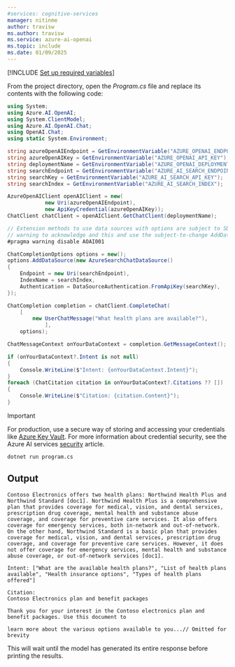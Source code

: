 ```yaml
---
#services: cognitive-services
manager: nitinme
author: travisw
ms.author: travisw
ms.service: azure-ai-openai
ms.topic: include
ms.date: 01/09/2025
---
```


[!INCLUDE [Set up required variables](./use-your-data-common-variables.md)]

From the project directory, open the *Program.cs* file and replace its contents with the following code:

```csharp
using System;
using Azure.AI.OpenAI;
using System.ClientModel;
using Azure.AI.OpenAI.Chat;
using OpenAI.Chat;
using static System.Environment;

string azureOpenAIEndpoint = GetEnvironmentVariable("AZURE_OPENAI_ENDPOINT");
string azureOpenAIKey = GetEnvironmentVariable("AZURE_OPENAI_API_KEY");
string deploymentName = GetEnvironmentVariable("AZURE_OPENAI_DEPLOYMENT_NAME");
string searchEndpoint = GetEnvironmentVariable("AZURE_AI_SEARCH_ENDPOINT");
string searchKey = GetEnvironmentVariable("AZURE_AI_SEARCH_API_KEY");
string searchIndex = GetEnvironmentVariable("AZURE_AI_SEARCH_INDEX");

AzureOpenAIClient openAIClient = new(
			new Uri(azureOpenAIEndpoint),
			new ApiKeyCredential(azureOpenAIKey));
ChatClient chatClient = openAIClient.GetChatClient(deploymentName);

// Extension methods to use data sources with options are subject to SDK surface changes. Suppress the
// warning to acknowledge and this and use the subject-to-change AddDataSource method.
#pragma warning disable AOAI001

ChatCompletionOptions options = new();
options.AddDataSource(new AzureSearchChatDataSource()
{
	Endpoint = new Uri(searchEndpoint),
	IndexName = searchIndex,
	Authentication = DataSourceAuthentication.FromApiKey(searchKey),
});

ChatCompletion completion = chatClient.CompleteChat(
	[
		new UserChatMessage("What health plans are available?"),
			],
	options);

ChatMessageContext onYourDataContext = completion.GetMessageContext();

if (onYourDataContext?.Intent is not null)
{
	Console.WriteLine($"Intent: {onYourDataContext.Intent}");
}
foreach (ChatCitation citation in onYourDataContext?.Citations ?? [])
{
	Console.WriteLine($"Citation: {citation.Content}");
}
```

> [!IMPORTANT]
> For production, use a secure way of storing and accessing your credentials like [Azure Key Vault](/azure/key-vault/general/overview). For more information about credential security, see the Azure AI services [security](../../security-features.md) article.

```cmd
dotnet run program.cs
```

## Output

```output
Contoso Electronics offers two health plans: Northwind Health Plus and Northwind Standard [doc1]. Northwind Health Plus is a comprehensive plan that provides coverage for medical, vision, and dental services, prescription drug coverage, mental health and substance abuse coverage, and coverage for preventive care services. It also offers coverage for emergency services, both in-network and out-of-network. On the other hand, Northwind Standard is a basic plan that provides coverage for medical, vision, and dental services, prescription drug coverage, and coverage for preventive care services. However, it does not offer coverage for emergency services, mental health and substance abuse coverage, or out-of-network services [doc1].

Intent: ["What are the available health plans?", "List of health plans available", "Health insurance options", "Types of health plans offered"]

Citation:
Contoso Electronics plan and benefit packages

Thank you for your interest in the Contoso electronics plan and benefit packages. Use this document to

learn more about the various options available to you...// Omitted for brevity
```

This will wait until the model has generated its entire response before printing the results.